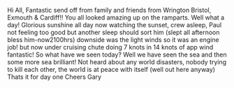 Hi All,
Fantastic send off from family and friends from Wrington Bristol, Exmouth & Cardiff!!
You all looked amazing up on the ramparts.
Well what a day! Glorious sunshine all day now watching the sunset, crew
asleep, Paul not feeling too good but another sleep should sort him (slept all afternoon bless him-now2100hrs) downside was the light winds so it was an engine job! but now under cruising chute doing 7 knots in 14 knots of app wind fantastic!
So what have we seen today? Well we have seen the sea and then some more sea brilliant!
Not heard about any world disasters, nobody trying to kill each other, the world is at peace with itself (well out here anyway)
Thats it for day one
Cheers Gary
